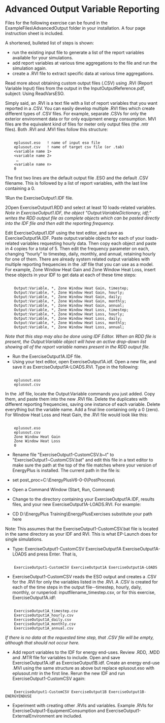 # Advanced Output Variable Reporting

Files for the following exercise can be found in the ExampleFiles\\AdvancedOutput folder in your installation. A four page instruction sheet is included.

A shortened, bulleted list of steps is shown:

- run the existing input file to generate a list of the report variables available for your simulations.
- add report variables at various time aggregations to the file and run the simulation again.
- create a .RVI file to extract specific data at various time aggregations. 

Read more about obtaining custom output files (.CSV) using .RVI (Report Variable Input) files from the output in the InputOutputReference.pdf, subject: Using ReadVarsESO.

Simply said, an .RVI is a text file with a list of report variables that you want reported in a .CSV. You can easily develop multiple .RVI files which create different types of .CSV files. For example, separate .CSVs for only the exterior environment data or for only equipment energy consumption. MVI files are the equivalent kind of files for meter only output files (the .mtr files). Both .RVI and .MVI files follow this structure:

~~~~~~~~~~~~~~~~~~~~

    eplusout.eso   ! name of input eso file
    eplusout.csv   ! name of target csv file (or .tab)
    <variable name 1>
    <variable name 2>
     …
    <variable name n>
    0
~~~~~~~~~~~~~~~~~~~~

The first two lines are the default output file .ESO and the default .CSV filename. This is followed by a list of report variables, with the last line containing a 0.

1Run the ExerciseOutput1.IDF file.

2Open ExerciseOutput1.RDD and select at least 10 loads-related variables. *Note in ExerciseOutput1.IDF, the object "Output:VariableDictionary, idf;" writes the RDD output file as complete objects which can be pasted directly into the IDF file and then edit the reporting frequency.*

Edit ExerciseOutput1.IDF using the text editor, and save as ExerciseOutput1A.IDF. Paste output:variable objects for each of your loads-related variables requesting hourly data. Then copy each object and paste in 4 copies for a total of 5. Then edit the frequency parameter on each, changing "hourly" to timestep, daily, monthly, and annual, retaining hourly for one of them. There are already system related output variables with multiple reporting frequencies in the .idf file that you can use as a model. For example, Zone Window Heat Gain and Zone Window Heat Loss, insert these objects in your IDF to get data at each of these time steps:

~~~~~~~~~~~~~~~~~~~~

    Output:Variable, *, Zone Window Heat Gain, timestep;
    Output:Variable, *, Zone Window Heat Gain, hourly;
    Output:Variable, *, Zone Window Heat Gain, daily;
    Output:Variable, *, Zone Window Heat Gain, monthly;
    Output:Variable, *, Zone Window Heat Gain, annual;
    Output:Variable, *, Zone Window Heat Loss, timestep;
    Output:Variable, *, Zone Window Heat Loss, hourly;
    Output:Variable, *, Zone Window Heat Loss, daily;
    Output:Variable, *, Zone Window Heat Loss, monthly;
    Output:Variable, *, Zone Window Heat Loss, annual;
~~~~~~~~~~~~~~~~~~~~

*Note that this step may also be done using IDF Editor. When an RDD file is present, the Output:Variable object will have an active drop-down list showing all of the report variable names present in the RDD output file.*

- Run the ExerciseOutput1A.IDF file. 
- Using your text editor, open ExerciseOutput1A.idf. Open a new file, and save it as ExerciseOutput1A-LOADS.RVI. Type in the following:

~~~~~~~~~~~~~~~~~~~~

    eplusout.eso
    eplusout.csv
~~~~~~~~~~~~~~~~~~~~

In the .idf file, locate the Output:Variable commands you just added. Copy them, and paste them into the new .RVI file. Delete the duplicates with different reporting frequencies, saving one instance of each variable. Delete everything but the variable name. Add a final line containing only a 0 (zero). For Window Heat Loss and Heat Gain, the .RVI file would look like this:

~~~~~~~~~~~~~~~~~~~~

    eplusout.eso
    eplusout.csv
    Zone Window Heat Gain
    Zone Window Heat Loss
    0
~~~~~~~~~~~~~~~~~~~~

- Rename file "ExerciseOutput1-CustomCSV.b~t" to "ExerciseOutput1¬CustomCSV.bat" and edit this file in a text editor to make sure the path at the top of the file matches where your version of EnergyPlus is installed. The current path in the file is: 

- set post_proc=C:\\EnergyPlusV6-0-0\\PostProcess\\ 

- Open a Command Window (Start, Run, Command) 
- Change to the directory containing your ExerciseOutput1A.IDF, results files, and your new ExerciseOutput1A-LOADS.RVI. For example: 

- CD D:\\EnergyPlus Training\\EnergyPlusExercises substitute your path here 

Note: This assumes that the ExerciseOutput1-CustomCSV.bat file is located in the same directory as your IDF and RVI. This is what EP-Launch does for single simulations.

- Type: ExerciseOutput1-CustomCSV ExerciseOutput1A ExerciseOutput1A-LOADS and press Enter. That is,

~~~~~~~~~~~~~~~~~~~~

    ExerciseOutput1-CustomCSV ExerciseOutput1A ExerciseOutput1A-LOADS
~~~~~~~~~~~~~~~~~~~~

- ExerciseOutput1-CustomCSV reads the ESO output and creates a .CSV for the .RVI for only the variables listed in the .RVI. A .CSV is created for each of the time steps in the output file--timestep, hourly, daily, monthly, or runperiod: inputfilename_timestep.csv, or for this exercise, ExerciseOutput1A.idf: 

~~~~~~~~~~~~~~~~~~~~

    ExerciseOutput1A_timestep.csv
    ExerciseOutput1A_hourly.csv
    ExerciseOutput1A_daily.csv
    ExerciseOutput1A_monthly.csv
    ExerciseOutput1A_annual.csv
~~~~~~~~~~~~~~~~~~~~

*If there is no data at the requested time step, that .CSV file will be empty, although that should not occur here.*

- Add report variables to the IDF for energy end-uses. Review .RDD, .MDD and .MTR file for variables to include. Open and save ExerciseOutput1A.idf as ExerciseOutput1B.idf. Create an energy end-use .MVI using the same structure as above but replace eplusout.eso with eplusout.mtr in the first line. Rerun the new IDF and run ExerciseOutput1-CustomCSV again: 

~~~~~~~~~~~~~~~~~~~~

    ExerciseOutput1-CustomCSV ExerciseOutput1B ExerciseOutput1B-ENERGYENDUSE
~~~~~~~~~~~~~~~~~~~~

- Experiment with creating other .RVIs and variables. Example .RVIs for ExerciseOutput1-EquipmentConsumption and ExerciseOutput1-ExternalEnvironment are included.